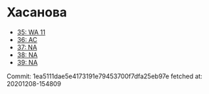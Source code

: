 # Хасанова
- [35: WA 11](35.md)
- [36: AC](36.md)
- [37: NA](37.md)
- [38: NA](38.md)
- [39: NA](39.md)

Commit: 1ea5111dae5e4173191e79453700f7dfa25eb97e
 fetched at: 20201208-154809
